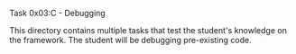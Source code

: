 Task 0x03:C - Debugging

This directory contains multiple tasks that test the student's knowledge on the framework. The student will be debugging pre-existing code.
